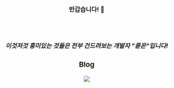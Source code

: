 <h3 align="center"><b> 반갑습니다! 👋<b><h3>
</br>
<h5 align="center">
이것저것 흥미있는 것들은 전부 건드려보는 개발자 "륜온"입니다!

<h3 align="center"><b> Blog <b>
<p align="center">
  <a href="https://lyunonblog.me"><img src="https://img.shields.io/badge/ghost-000?style=for-the-badge&logo=ghost&logoColor=%23F7DF1E">




<!--
**Lyunon/Lyunon** is a ✨ _special_ ✨ repository because its `README.md` (this file) appears on your GitHub profile.

Here are some ideas to get you started:

- 🔭 I’m currently working on ...
- 🌱 I’m currently learning ...
- 👯 I’m looking to collaborate on ...
- 🤔 I’m looking for help with ...
- 💬 Ask me about ...
- 📫 How to reach me: ...
- 😄 Pronouns: ...
- ⚡ Fun fact: ...
-->
